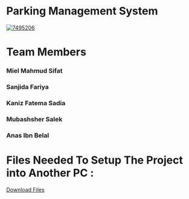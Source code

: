 # Parking Management System
<a href="https://ibb.co/SnTkssP"><img style="margin: auto;
  display: block;" src="https://i.ibb.co/gT10jj3/7495206.jpg" alt="7495206" border="0"></a>
# Team Members 
### Miel Mahmud Sifat <br>
### Sanjida Fariya <br>
### Kaniz Fatema Sadia <br>
### Mubashsher Salek <br>
### Anas Ibn Belal<br> 
# Files Needed To Setup The Project into Another PC : 
[Download Files](https://drive.google.com/drive/folders/1gZ679WbcEywDtb_89lZUl0nOo0G2UpsO?usp=sharing)